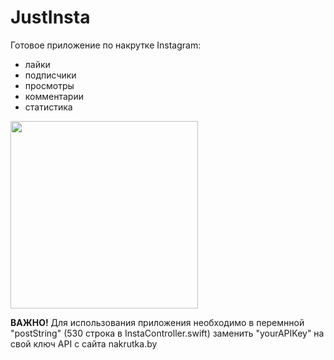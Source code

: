 # JustInsta

Готовое приложение по накрутке Instagram:
- лайки
- подписчики
- просмотры
- комментарии
- статистика

<img src="https://static.tildacdn.com/tild3564-3130-4832-a539-313539373263/IMG_8682.PNG" width="300">

<strong>ВАЖНО!</strong> Для использования приложения необходимо в перемнной "postString" (530 строка в InstaController.swift) заменить "yourAPIKey" на свой ключ API с сайта nakrutka.by
